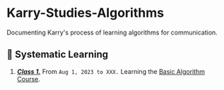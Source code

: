 # Karry-Studies-Algorithms
Documenting Karry's process of learning algorithms for communication.

## 📖 Systematic Learning 

1. *<u>**Class 1.**</u>*  From `Aug 1, 2023 to XXX.` Learning the [Basic Algorithm Course](https://www.acwing.com/activity/content/punch_the_clock/11/).
